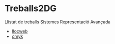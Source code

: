 # Treballs2DG
Llistat de treballs Sistemes Representació Avançada
* [llocweb](https://angelaserranollorca.github.io/LlocWeb/)
* [cmyk](https://angelaserranollorca.github.io/cmyk/)
